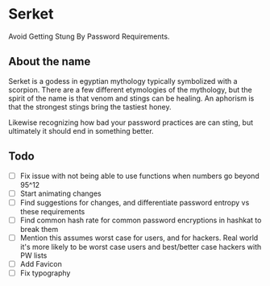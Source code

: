 # Serket

Avoid Getting Stung By Password Requirements.

## About the name

Serket is a godess in egyptian mythology typically symbolized with a scorpion. There are a few different etymologies of the mythology, but the spirit of the name is that venom and stings can be healing. An aphorism is that the strongest stings bring the tastiest honey.

Likewise recognizing how bad your password practices are can sting, but ultimately it should end in something better.

## Todo

- [ ] Fix issue with not being able to use functions when numbers go beyond 95^12
- [ ] Start animating changes
- [ ] Find suggestions for changes, and differentiate password entropy vs these requirements
- [ ] Find common hash rate for common password encryptions in hashkat to break them
- [ ] Mention this assumes worst case for users, and for hackers. Real world it's more likely to be worst case users and best/better case hackers with PW lists
- [ ] Add Favicon
- [ ] Fix typography
